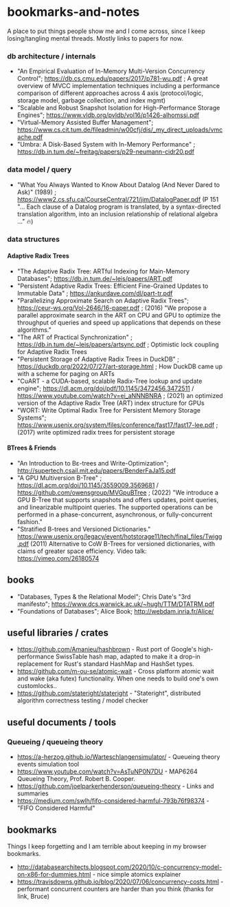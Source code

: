 # bookmarks-and-notes

A place to put things people show me and I come across, since I keep losing/tangling mental threads. 
Mostly links to papers for now.

### db architecture / internals 

  * "An Empirical Evaluation of In-Memory Multi-Version Concurrency Control"; https://db.cs.cmu.edu/papers/2017/p781-wu.pdf ; A great overview of MVCC implementation techniques including a 
     performance comparison of different approaches across 4 axis (protocol/logic, storage model, garbage collection, and index mgmt)
  * "Scalable and Robust Snapshot Isolation for High-Performance Storage Engines"; https://www.vldb.org/pvldb/vol16/p1426-alhomssi.pdf
  * "Virtual-Memory Assisted Buffer Management"; https://www.cs.cit.tum.de/fileadmin/w00cfj/dis/_my_direct_uploads/vmcache.pdf
  * "Umbra: A Disk-Based System with In-Memory Performance" ; https://db.in.tum.de/~freitag/papers/p29-neumann-cidr20.pdf

### data model / query
  * "What You Always Wanted to Know About Datalog (And Never Dared to Ask)" (1989) ; https://www2.cs.sfu.ca/CourseCentral/721/jim/DatalogPaper.pdf (P 151 "... Each clause of a Datalog program is translated, by a syntax-directed translation algorithm, into an inclusion relationship of relational algebra ..." 🔥)
 
### data structures 
  
#### Adaptive Radix Trees
  * "The Adaptive Radix Tree: ARTful Indexing for Main-Memory Databases"; https://db.in.tum.de/~leis/papers/ART.pdf
  * "Persistent Adaptive Radix Trees: Efficient Fine-Grained Updates to
    Immutable Data" ; https://ankurdave.com/dl/part-tr.pdf
  * "Parallelizing Approximate Search on Adaptive Radix Trees"; https://ceur-ws.org/Vol-2646/16-paper.pdf ; (2016) "We propose a parallel approximate search in the ART on CPU and GPU to optimize the throughput of queries and speed up applications that depends on these algorithms."
  * "The ART of Practical Synchronization" ; https://db.in.tum.de/~leis/papers/artsync.pdf ; Optimistic lock coupling for Adaptive Radix Trees
  * "Persistent Storage of Adaptive Radix Trees in DuckDB" ; https://duckdb.org/2022/07/27/art-storage.html ; How DuckDB came up with a scheme for paging on ARTs
  * "CuART - a CUDA-based, scalable Radix-Tree lookup and update engine"; https://dl.acm.org/doi/pdf/10.1145/3472456.3472511 / https://www.youtube.com/watch?v=ei_aNNNBNRA ; (2021) an optimized version of the Adaptive Radix Tree (ART) index structure for GPUs
  * "WORT: Write Optimal Radix Tree for Persistent Memory Storage Systems"; https://www.usenix.org/system/files/conference/fast17/fast17-lee.pdf ; (2017) write optimized radix trees for persistent storage

#### BTrees & Friends
  * "An Introduction to Bε-trees and Write-Optimization"; http://supertech.csail.mit.edu/papers/BenderFaJa15.pdf
  * "A GPU Multiversion B-Tree" ; https://dl.acm.org/doi/10.1145/3559009.3569681 / https://github.com/owensgroup/MVGpuBTree ; (2022) "We introduce a GPU B-Tree that supports snapshots and offers updates, point queries, and linearizable multipoint queries. The supported operations can be performed in a phase-concurrent, asynchronous, or fully-concurrent fashion."
  * "Stratified B-trees and Versioned Dictionaries." https://www.usenix.org/legacy/event/hotstorage11/tech/final_files/Twigg.pdf (2011) Alternative to CoW B-Trees for versioned dictionaries, with claims of greater space efficiency. Video talk: https://vimeo.com/26180574
 
## books

  * "Databases, Types & the Relational Model"; Chris Date's "3rd manifesto"; https://www.dcs.warwick.ac.uk/~hugh/TTM/DTATRM.pdf
  * "Foundations of Databases"; Alice Book; http://webdam.inria.fr/Alice/

## useful libraries / crates

  * https://github.com/Amanieu/hashbrown - Rust port of Google's high-performance SwissTable hash map, adapted to make it a drop-in replacement for Rust's standard HashMap and HashSet types.
  * https://github.com/m-ou-se/atomic-wait - Cross platform atomic wait and wake (aka futex) functionality. When one needs to build one's own customlocks..
  * https://github.com/stateright/stateright - "Stateright", distributed algorithm correctness testing / model checker

## useful documents / tools

### Queueing / queueing theory

  * https://a-herzog.github.io/Warteschlangensimulator/ - Queueing theory events simulation tool
  * https://www.youtube.com/watch?v=AsTuNP0N7DU - MAP6264 Queueing Theory, Prof. Robert B. Cooper.
  * https://github.com/joelparkerhenderson/queueing-theory - Links and summaries
  * https://medium.com/swlh/fifo-considered-harmful-793b76f98374 - "FIFO Considered Harmful"

## bookmarks

Things I keep forgetting and I am terrible about keeping in my browser bookmarks.

  * http://databasearchitects.blogspot.com/2020/10/c-concurrency-model-on-x86-for-dummies.html - nice simple atomics explainer
  * https://travisdowns.github.io/blog/2020/07/06/concurrency-costs.html - performant concurrent counters are harder than you think (thanks for link, Bruce)
